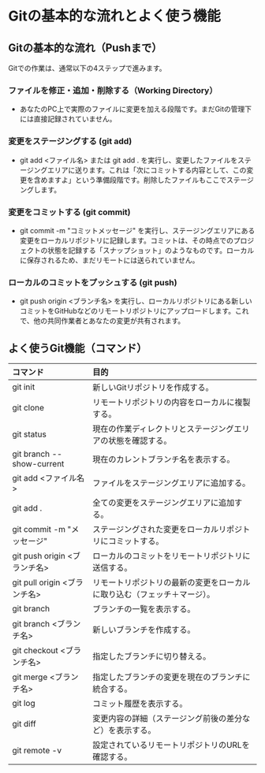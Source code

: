# Gitの基本的な流れとよく使う機能
## Gitの基本的な流れ（Pushまで）
Gitでの作業は、通常以下の4ステップで進みます。

### ファイルを修正・追加・削除する（Working Directory）
* あなたのPC上で実際のファイルに変更を加える段階です。まだGitの管理下には直接記録されていません。

### 変更をステージングする (git add)
* git add <ファイル名> または git add . を実行し、変更したファイルをステージングエリアに送ります。これは「次にコミットする内容として、この変更を含めますよ」という準備段階です。削除したファイルもここでステージングします。

### 変更をコミットする (git commit)
* git commit -m "コミットメッセージ" を実行し、ステージングエリアにある変更をローカルリポジトリに記録します。コミットは、その時点でのプロジェクトの状態を記録する「スナップショット」のようなものです。ローカルに保存されるため、まだリモートには送られていません。

### ローカルのコミットをプッシュする (git push)
* git push origin <ブランチ名> を実行し、ローカルリポジトリにある新しいコミットをGitHubなどのリモートリポジトリにアップロードします。これで、他の共同作業者とあなたの変更が共有されます。

## よく使うGit機能（コマンド）

| コマンド | 目的 |
|:---|:---|
| git init | 新しいGitリポジトリを作成する。|
| git clone <URL> | リモートリポジトリの内容をローカルに複製する。 |
| git status | 現在の作業ディレクトリとステージングエリアの状態を確認する。 |
| git branch --show-current | 現在のカレントブランチ名を表示する。 |
| git add <ファイル名> | ファイルをステージングエリアに追加する。 |
| git add . | 全ての変更をステージングエリアに追加する。 |
| git commit -m "メッセージ" | ステージングされた変更をローカルリポジトリにコミットする。 |
| git push origin <ブランチ名> | ローカルのコミットをリモートリポジトリに送信する。 |
| git pull origin <ブランチ名> | リモートリポジトリの最新の変更をローカルに取り込む（フェッチ＋マージ）。 |
| git branch | ブランチの一覧を表示する。 |
| git branch <ブランチ名> | 新しいブランチを作成する。 |
| git checkout <ブランチ名> | 指定したブランチに切り替える。 |
| git merge <ブランチ名> | 指定したブランチの変更を現在のブランチに統合する。 |
| git log | コミット履歴を表示する。 |
| git diff | 変更内容の詳細（ステージング前後の差分など）を表示する。 |
| git remote -v | 設定されているリモートリポジトリのURLを確認する。 |


